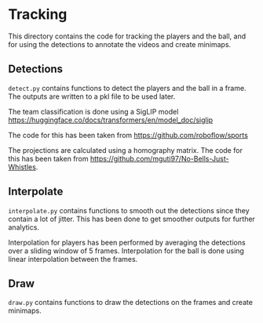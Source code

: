 # Tracking

This directory contains the code for tracking the players and the ball,
and for using the detections to annotate the videos and create minimaps.

## Detections
`detect.py` contains functions to detect the players and the ball in a frame.
The outputs are written to a pkl file to be used later.

The team classification is done using a SigLIP model https://huggingface.co/docs/transformers/en/model_doc/siglip

The code for this has been taken from https://github.com/roboflow/sports

The projections are calculated using a homography matrix. The code for this has been taken from https://github.com/mguti97/No-Bells-Just-Whistles.

## Interpolate
`interpolate.py` contains functions to smooth out the detections since they contain a lot of jitter. This has been done to get smoother outputs for further analytics.

Interpolation for players has been performed by averaging the detections over a sliding window of 5 frames. Interpolation for the ball is done using linear interpolation between the frames.

## Draw
`draw.py` contains functions to draw the detections on the frames and create minimaps.